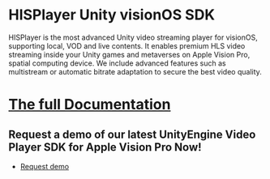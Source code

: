 # HISPlayer Unity visionOS SDK

HISPlayer is the most advanced Unity video streaming player for visionOS, supporting local, VOD and live contents.
It enables premium HLS video streaming inside your Unity games and metaverses on Apple Vision Pro, spatial computing device. We include advanced features 
such as multistream or automatic bitrate adaptation to secure the best video quality.

# [The full Documentation](https://hisplayer.github.io/UnityVisionOS-SDK/#/)


## Request a demo of our latest UnityEngine Video Player SDK for Apple Vision Pro Now!

* [Request demo](https://www.hisplayer.com/demo-unity-player-sdk-github/?utm_source=github&utm_medium=referral&utm_campaign=unitygithub&utm_content=20200211--unitydemocontact)

